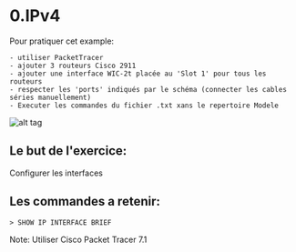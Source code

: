 # 0.IPv4

Pour pratiquer cet example:

```
- utiliser PacketTracer
- ajouter 3 routeurs Cisco 2911
- ajouter une interface WIC-2t placée au 'Slot 1' pour tous les routeurs
- respecter les 'ports' indiqués par le schéma (connecter les cables séries manuellement)
- Executer les commandes du fichier .txt xans le repertoire Modele
```

![alt tag](https://github.com/CollegeBoreal/INF1040-201-17A-02/blob/master/5.Connectivite/0.IPv4/Modele/IPv4.png)

## Le but de l'exercice:

Configurer les interfaces

## Les commandes a retenir:

```
> SHOW IP INTERFACE BRIEF 
```

Note: Utiliser Cisco Packet Tracer 7.1
